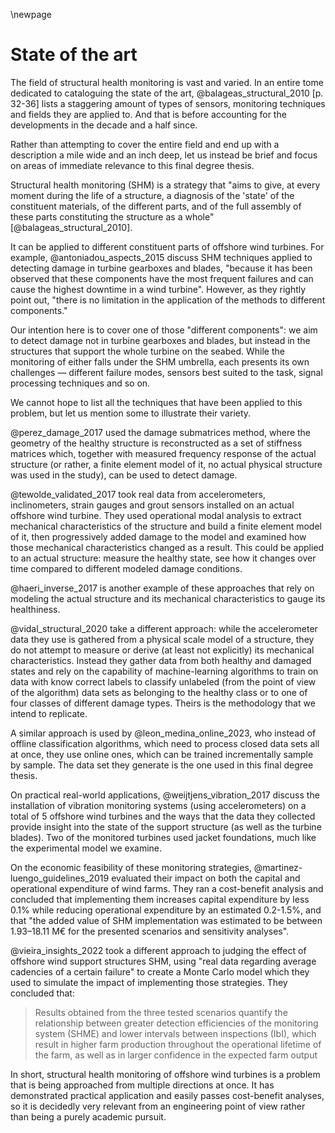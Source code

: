 \newpage
# State of the art
<!-- Estudi de l’estat actual sobre el problema plantejat, en funció de tècnica, processos, metodologies, alternatives, etc. -->
The field of structural health monitoring is vast and varied. In an entire tome dedicated to cataloguing the state of the art, @balageas_structural_2010 [p. 32-36] lists a staggering amount of types of sensors, monitoring techniques and fields they are applied to. And that is before accounting for the developments in the decade and a half since.

Rather than attempting to cover the entire field and end up with a description a mile wide and an inch deep, let us instead be brief and focus on areas of immediate relevance to this final degree thesis.

Structural health monitoring (SHM) is a strategy that "aims to give, at every moment during the life of a structure, a diagnosis of the 'state' of the constituent materials, of the different parts, and of the full assembly of these parts constituting the structure as a whole" [@balageas_structural_2010].

It can be applied to different constituent parts of offshore wind turbines. For example, @antoniadou_aspects_2015 discuss SHM techniques applied to detecting damage in turbine gearboxes and blades, "because it has been observed that these components have the most frequent failures and can cause the highest downtime in a wind turbine". However, as they rightly point out, "there is no limitation in the application of the methods to different components."

Our intention here is to cover one of those "different components": we aim to detect damage not in turbine gearboxes and blades, but instead in the structures that support the whole turbine on the seabed. While the monitoring of either falls under the SHM umbrella, each presents its own challenges — different failure modes, sensors best suited to the task, signal processing techniques and so on.

We cannot hope to list all the techniques that have been applied to this problem, but let us mention some to illustrate their variety.

@perez_damage_2017 used the damage submatrices method, where the geometry of the healthy structure is reconstructed as a set of stiffness matrices which, together with measured frequency response of the actual structure (or rather, a finite element model of it, no actual physical structure was used in the study), can be used to detect damage.

@tewolde_validated_2017 took real data from accelerometers, inclinometers, strain gauges and grout sensors installed on an actual offshore wind turbine. They used operational modal analysis to extract mechanical characteristics of the structure and build a finite element model of it, then progressively added damage to the model and examined how those mechanical characteristics changed as a result. This could be applied to an actual structure: measure the healthy state, see how it changes over time compared to different modeled damage conditions.

@haeri_inverse_2017 is another example of these approaches that rely on modeling the actual structure and its mechanical characteristics to gauge its healthiness.

@vidal_structural_2020 take a different approach: while the accelerometer data they use is gathered from a physical scale model of a structure, they do not attempt to measure or derive (at least not explicitly) its mechanical characteristics. Instead they gather data from both healthy and damaged states and rely on the capability of machine-learning algorithms to train on data with know correct labels to classify unlabeled (from the point of view of the algorithm) data sets as belonging to the healthy class or to one of four classes of different damage types. Theirs is the methodology that we intend to replicate.

A similar approach is used by @leon_medina_online_2023, who instead of offline classification algorithms, which need to process closed data sets all at once, they use online ones, which can be trained incrementally sample by sample. The data set they generate is the one used in this final degree thesis.

On practical real-world applications, @weijtjens_vibration_2017 discuss the installation of vibration monitoring systems (using accelerometers) on a total of 5 offshore wind turbines and the ways that the data they collected provide insight into the state of the support structure (as well as the turbine blades). Two of the monitored turbines used jacket foundations, much like the experimental model we examine.

On the economic feasibility of these monitoring strategies, @martinez-luengo_guidelines_2019 evaluated their impact on both the capital and operational expenditure of wind farms. They ran a cost-benefit analysis and concluded that implementing them increases capital expenditure by less 0.1% while reducing operational expenditure by an estimated 0.2-1.5%, and that "the added value of SHM implementation was estimated to be between 1.93–18.11 M€ for the presented scenarios and sensitivity analyses".

@vieira_insights_2022 took a different approach to judging the effect of offshore wind support structures SHM, using "real data regarding average cadencies of a certain failure" to create a Monte Carlo model which they used to simulate the impact of implementing those strategies. They concluded that:

>   Results obtained from the three tested scenarios quantify the relationship between greater detection efficiencies of the monitoring system (SHME) and lower intervals between inspections (IbI), which result in higher farm production throughout the operational lifetime of the farm, as well as in larger confidence in the expected farm output

In short, structural health monitoring of offshore wind turbines is a problem that is being approached from multiple directions at once. It has demonstrated practical application and easily passes cost-benefit analyses, so it is decidedly very relevant from an engineering point of view rather than being a purely academic pursuit.
